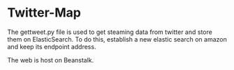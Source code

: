 # Twitter-Map

The gettweet.py file is used to get steaming data from twitter and store them on ElasticSearch.
To do this, establish a new elastic search on amazon and keep its endpoint address.

The web is host on Beanstalk.
